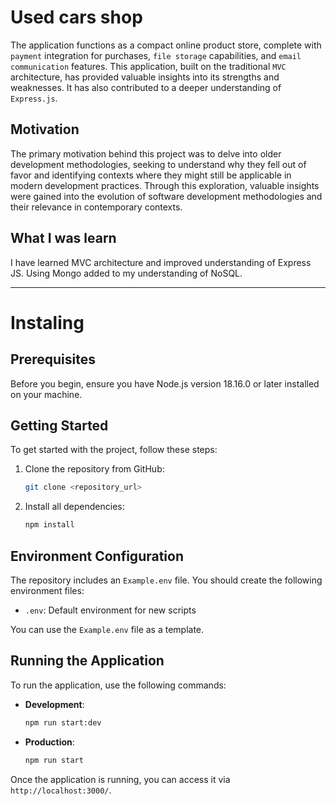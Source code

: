 # Used cars shop

The application functions as a compact online product store, complete with `payment` integration for purchases, `file storage` capabilities, and `email communication` features. This application, built on the traditional `MVC` architecture, has provided valuable insights into its strengths and weaknesses. It has also contributed to a deeper understanding of `Express.js`.

## Motivation

The primary motivation behind this project was to delve into older development methodologies, seeking to understand why they fell out of favor and identifying contexts where they might still be applicable in modern development practices. Through this exploration, valuable insights were gained into the evolution of software development methodologies and their relevance in contemporary contexts.

## What I was learn

I have learned MVC architecture and improved understanding of Express JS. Using Mongo added to my understanding of NoSQL.

---

# Instaling

## Prerequisites

Before you begin, ensure you have Node.js version 18.16.0 or later installed on your machine.

## Getting Started

To get started with the project, follow these steps:

1. Clone the repository from GitHub:

   ```bash
   git clone <repository_url>
   ```

2. Install all dependencies:

   ```bash
   npm install
   ```

## Environment Configuration

The repository includes an `Example.env` file. You should create the following environment files:

- `.env`: Default environment for new scripts

You can use the `Example.env` file as a template.

## Running the Application

To run the application, use the following commands:

- **Development**:

  ```bash
  npm run start:dev
  ```

- **Production**:

  ```bash
  npm run start
  ```

Once the application is running, you can access it via `http://localhost:3000/`.
